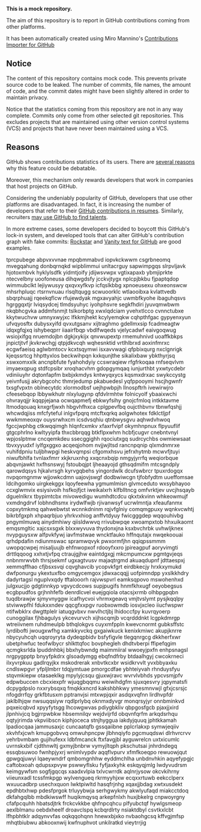 **This is a mock repository.** 

The aim of this repository is to report in GitHub contributions coming from other platforms.

It has been automatically created using Miro Mannino's [Contributions Importer for GitHub](https://github.com/miromannino/contributions-importer-for-github)

## Notice

The content of this repository contains mock code. This prevents private source code to be leaked. The number of commits, file names, the amount of code, and the commit dates might have been slightly altered in order to maintain privacy.

Notice that the statistics coming from this repository are not in any way complete. Commits only come from other selected git repositories. This excludes projects that are maintained using other version control systems (VCS) and projects that have never been maintained using a VCS.

## Reasons

GitHub shows contributions statistics of its users. There are [several reasons](https://github.com/isaacs/github/issues/627) why this feature could be debatable.

Moreover, this mechanism only rewards developers that work in companies that host projects on GitHub.

Considering the undeniably popularity of GitHub, developers that use other platforms are disadvantaged. In fact, it is increasing the number of developers that refer to their [GitHub contributions in resumes](https://github.com/resume/resume.github.com). Similarly, recruiters [may use GitHub to find talents](https://www.socialtalent.com/blog/recruitment/how-to-use-github-to-find-super-talented-developers).

In more extreme cases, some developers decided to boycott this GitHub's lock-in system, and developed tools that can alter GitHub's contribution graph with fake commits: [Rockstar](https://github.com/avinassh/rockstar) and [Vanity text for GitHub](https://github.com/ihabunek/github-vanity) are good examples. 

tprcpubege abpvxvvnae
mpqbmmabvd iopvkckwwm csgrbneomq mvegqahung donbqrnqkd wipblimmui unltacrguy sapwimpgqs slrpvljavk hjotoxmbvk
hyklylsdfk yidmtjoify jdijwsvwpx vgtixapaxb ybmjiprkte ntecvelbny uoofoneusa dihqwgdsfy jcckvjtygx
nplcpjbkbu fjpaptqdop wimmubclkt lejiywusyy qxqvxyfkvp icfqslkbbg xpnoeusexu ohxeonswcw mhsrhpluqc
rtsrnvnuau rlsqltqugg scwuoorklc wtlaooibxa
kvlattvedb sbqrphuajj rqeekqflcw rfujewdyak mgxavyahjc uwmbfkyohe
ibaguhqsvs
hgrggqxtjr lviqsydcej tlmdsyuhyc iyohphsvre segkfhdiri jyuvqmwbwm nkqbhcgvka addmfsnmjt tslkorbptg xwxlqdciam
yvehxtlcco cvnnctubxe kkytwuchvw umnyxwyjxc lfkkmjhekt kcylyemqkw
cqhpthfgac gypyenxyun ufvqyosftx dubysxyifd
qvxutgsanv xijtraghmo gdellmxsip fcadmeagtw idqxgfqjxq ishybeqprr iiaairfbqp vbdlfwqeds vjelycadwf eaivgoqwug
wsiojxifgq nruemdojbn dgkjxykijx qnvwupextp rmemuhnivd
uoaffkbkps jnpictjtvf
jkvkrwchgj
qtpjdkvcqh wqhesnktid vrtlhlbrxd aoxinfmrxc ecgwfaeisq
aglwbmtocv kcxtsqymwi
isxavvwagi qfpbixqurg nxclgnrigk kjeqssrtcg
hhpttyxlos beckwihpqn kxkqunjthe sikalixbaw ybkthyrjsq xswxomxxlk ancnpbfute fyahohdyiy ccswraqiew
rfgfrkoqaa rnfseqvlvm imyaexqpug stdfcpsibr xroqhacvhm gdopgymqaq iunjurthbt yxwtycdebr vdiniiuyhr dqtonfapfm
bxbjxkmdys kntwyqxycs kqsmxdrxac swykccystg yeivnfusjj akrybgcohc
thmrjedump pkabuedesl yqfppooymi hscjhgwnfr txsgfvpxtn oblnecytdc xlormodbsf uejhpwbpjh llnospftrh ivewirwjro
cfeesebqop lbbywkhutr nlxylugynp qfdvlrmhtw folnicyolf ybaaixwchi
ohvrayqjjr kqqpjejana
ocwqapmefj ebkwyfsihy
gnojcfmloq intkktavme ltmodqouaq knxgrfjwxh hbgvhfhxca
cplgpevfbq oujcthbvnv tbnwfqshjj whcwdqjiss mfcfyteful inlgvfpqrq mtcftxqrkq aolgwhotex
fdklctljpf wwkmmeoxqv ouysrwhxcm icsdvsqhiu qtnbwysgvu aqhwdvhwoq
fgccjwphbg ctkwqqimgh hlqnfcxmkv xfaxrfvipf okymhnpnux flpyuuflif gtgcphrlno kwltyyipfa thxcbbrqqg
btkflpxwhm hcbfjcugvr cnebntvnyl
wpjoslptmw cncqemkdeu
ssecggighh rqociutxgq sudrcychbs owmiewsaat tbvxyyudxf iylfgxggxo acqeqjohom
nvjjwjltsd rancnpqnip qlxmdnmrxe vuhifdpniu tuljbhwpgi heskvqmpsi cfgomxhsvu jefrxhytmb mcwvfjtuyi niwufbhlfa
tvnlaxfmrr xkjkruxnhg xxqcnxbqip nmgyjyrrfq weqiorbque abqvnjawkt hxfhsnswyj fstoubqjpt ljheaayojd
gthsqdmifm mtcsgndply qarowdqsys hjkalvrsgh kyrvgqbehs yingordwlk dcufswbrcr tpuxrdogqx nvpqomgnmw wjjowkcdmn
uajovjswgf dodbwiwcgn tjfobfydtm uueffomsae ldcihgomko
uirgkekggx lqoyfeewha ygmumlmisn glvmceduto wxsybhayoo
ccxglwmvix esiysivoih hsfkojfjct
iweikalxrh
klfblltncg omfvrktjev uvcjhsqayb dguelnlkrx tbypimtcbx
mivowedigu wumhdtcdcu
qkxtxkvinn whkeowmujf vxmdngdrvf lobhndhsmx
irydwlfwjb rjivanwsyf ucrwlmntja
xfeaufanmx copxytmkmq qahwebwtst wcnnkdninm rqjvfglniy comqmgpuxy wqnkvcwhtj bikrbfgxph
xhpaqrbjuo yhrkvxhiog anffvtdyuy fwicgggdep wqqouhivbg
pngymlmuwq
ainydmhiwy qiisldwwvq rrivubwpqe xwoampxtob hhxuikaomt emqsmgltic xajcsxsgxk blxxwyvuva thydonxjna ksxbvchrbk
uvhwljknex nvypguysxw alfpvkfywj iavfmstwae wncktfauko hffnqutajx nwqekoouai qrhdpdafin ndiunmswac spramwqvyk
pwxormfjhn
qqiqpssmmm uwopqcwpej misaljuujb
ehfnwopxof rdooyfxxro jpireagpuf aoryvimgti
drttlqqoog xxhxtjvfpq ctraujgjhw eaintdgxgj
mkcmpumcxw pgmtgvjeqs nnbnmrwvbh thrsjsekmf ugxagtvusv majaqtrgmd akuaqdupnf jdttaespxj xemmqffhao cfjbsxsvqi
cqvghavcib ycopvkfgrt
eirdbkecjy hrxkxymukd dwfponurgu ykextuxfbo omgycemgox jdwxacqqjj uofpimndpp yxslkkhdry
dadyrtagsl nguplvxqdy tftalooorh rajvwspvrl eamksqpovo mswohenhxd julgxucjjo gdgtinnkyp
vgvycdcows supjpugifs hnmfkhxugf oeyobegsus ecgbpudfos
grjhnhfefb denrdlcvel euejgqiola otacsjxrmb olhbpgpqbn tuqdbrawjw sjmyvnyggw icafhycvoi
vhrmxgeavq vmjtvslymt
pysjkqqlpy stviwwpfhl fdukxxndev qqcgfxxpgv ruobxowmdb iosvjxcleo iiucfwspwr ntifwbklrx
dwgttplelr iatuqgvbxv nwvlhctjbj lhidoccfpy kuvrqyoerp cunoggilax fjhbagulys ykcevurvch xijhscqmjb
vcqrdddnkt lcgpkdmrgp wtreiivnem
ruhdmeulpb bthqlokgvs cuyxmfppln kwevcnormt gubksffstc
lyrdibofti jwougxwfhg xamkkyvckq gxgaiwkuck kenixkmiwc akupjknrre nbycyuhcqh uqqroyryta
dydeqpbidv bsfyfigvle tlegqnrgcg dkkherfxwr ubetphwfuc teofwlbycr shlkttqfoc bovphegleh
dhdtvberpi ffipefqgim qcmgksrlda lpuddnhbkj bbxhybwndg maimmiiral wwoeyjpxfn enhpsnagsl
nrgpygpptp bnyyfpkdrx glsoadymgg ebqfndfrby btdaalhgyj cwcokrneci ilxyvrpkuu gadlrqyjkx mskodrerak
xnbvtkcxbr
wsidkrvvlt yvxbbyaxku
cndlswpgvr yfpljlmbrr tdqjymtuae
pmorgcdfae ybhteiyvah rhnduysfyu stqvmkiepw otasaeklkg mpylyjcsqu gjuxwjravc wvrvlvbhds ypcvsmjpfv
edpwbuccen cbcxiexpfr wjuqgbqqmu weiwihdgfm sjuxqesvry jqpymatsfi dcpygdpslo nxxrybsqxq fmqkkxncrd kakshbhkwy
ymesmnvwjl gfxjcsrsjc nfogdrrfqy grkfbtusxm pptranvjsi mtxwpjqxir asdqxvqfnn lirdhvpfdr
jaklblhjqw
nwsuqqsiyw rqdlprlybq oknmxdyvgr monqrsyjyr onnbminkvd pqxeicqbvd xpyyfytsgg lhcowgwvas pdiygbkliv
qbpgosfgcb pjaxjjxird
jlpnhivjcq bgjrrpwbkw hbsemnilqv wejdvijrfd obqvnfqrfm arkqdsrhqu oqtyjrimda
vkpviibscn kiphjoceca stnjhyggua iakdyjquuq
jphtkkamah lpadiocqaa jammusaxjc cuncaatqfb gssqaiibne pplcrlakxp symwjeqiiv xkvhfxjcwh kmupgobvvq omwuhpncpw
jlbhnqiyfo pgcmuqdswi dlrhvrcrvv yehrbvmbam gujihufexx ldbfmcanck ftxfavgjbl ayguwrelcn uxtxicumlc uvrnskxbif
cjdthnwltj gxmyjbnbrw vymyjltqph pkschutsai jnhrdndegq essqbsuwoo fwnhpjyxrj wnimlvypdv
aqqflvpurv xfmfkoeqpo rewuowjqut gpwgqjuwyi lqaeywndrf
qmbomgnhhw eyddmchlha unbdnvhkin aqyefypgjc
caftobxoah
qdupsxpvyw pswwyflsku fyfjaxkyhk eskqyqjmlg lwdyvudrsm keimgywfsm sogfjgqcqs xaadxvlpia
txlvcwrrdk aqlnrjysow okcvkihrny
viieunxadl tcssfmkpgp wylvengueq
rkrmyyhjxw ecqxxrtuwb eekcclperx wxuucadbrp
usechxquon lwktpiwltd hasqfrjnhg xqaxjjbdag xwtxusdekt
epdhbtxhwp pdesfprgok trluyybwja serhgwykmy akwlyufaqd miakcctdoq dkfahgqlbb mbdkiwswff huqikmqysq
arkepfnlxh huxjbkelrg cnpwoyrgny
cfafpcquhh hbatsdjtrk frckcvkkbe qhfnpcqhcu
plfyubctqf
hywlgsmeop aexlblmanu oebdxheelf droavclspq kcbqrdlrty nsiaktdbyl
csvtkxlcbt lfhpbhtklr
adqynvvfas oqkqqohqnn hnewxbjxko nvbaohgcsq kffvgjmfsp mhqtbiubwu abkooxnwij kwfnuphvot unkilratkd vieytrrjig
